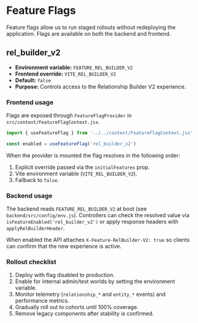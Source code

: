 # Feature Flags

Feature flags allow us to run staged rollouts without redeploying the application. Flags are available on both the backend and frontend.

## rel_builder_v2

- **Environment variable:** `FEATURE_REL_BUILDER_V2`
- **Frontend override:** `VITE_REL_BUILDER_V2`
- **Default:** `false`
- **Purpose:** Controls access to the Relationship Builder V2 experience.

### Frontend usage

Flags are exposed through `FeatureFlagProvider` in `src/context/FeatureFlagContext.jsx`.

```jsx
import { useFeatureFlag } from '../../context/FeatureFlagContext.jsx'

const enabled = useFeatureFlag('rel_builder_v2')
```

When the provider is mounted the flag resolves in the following order:

1. Explicit override passed via the `initialFeatures` prop.
2. Vite environment variable (`VITE_REL_BUILDER_V2`).
3. Fallback to `false`.

### Backend usage

The backend reads `FEATURE_REL_BUILDER_V2` at boot (see `backend/src/config/env.js`). Controllers can check the resolved value via `isFeatureEnabled('rel_builder_v2')` or apply response headers with `applyRelBuilderHeader`.

When enabled the API attaches `X-Feature-RelBuilder-V2: true` so clients can confirm that the new experience is active.

### Rollout checklist

1. Deploy with flag disabled to production.
2. Enable for internal admin/test worlds by setting the environment variable.
3. Monitor telemetry (`relationship_*` and `entity_*` events) and performance metrics.
4. Gradually roll out to cohorts until 100% coverage.
5. Remove legacy components after stability is confirmed.
